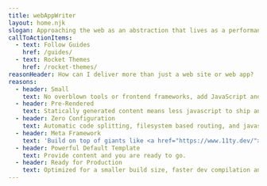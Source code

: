 ```yaml
---
title: webAppWriter
layout: home.njk
slogan: Approaching the web as an abstraction that lives as a performance specification
callToActionItems:
  - text: Follow Guides
    href: /guides/
  - text: Rocket Themes
    href: /rocket-themes/
reasonHeader: How can I deliver more than just a web site or web app?
reasons:
  - header: Small
    text: No overblown tools or frontend frameworks, add JavaScript and/or Web Components only on pages where needed.
  - header: Pre-Rendered
    text: Statically generated content means less javascript to ship and process.
  - header: Zero Configuration
    text: Automatic code splitting, filesystem based routing, and javascript in markdown.
  - header: Meta Framework
    text: 'Build on top of giants like <a href="https://www.11ty.dev/">eleventy</a>, <a href="https://rollupjs.org/">Rollup</a>, and <a href="https://www.modern-web.dev/">Modern Web</a>.'
  - header: Powerful Default Template
    text: Provide content and you are ready to go.
  - header: Ready for Production
    text: Optimized for a smaller build size, faster dev compilation and dozens of other improvements.
---
```


